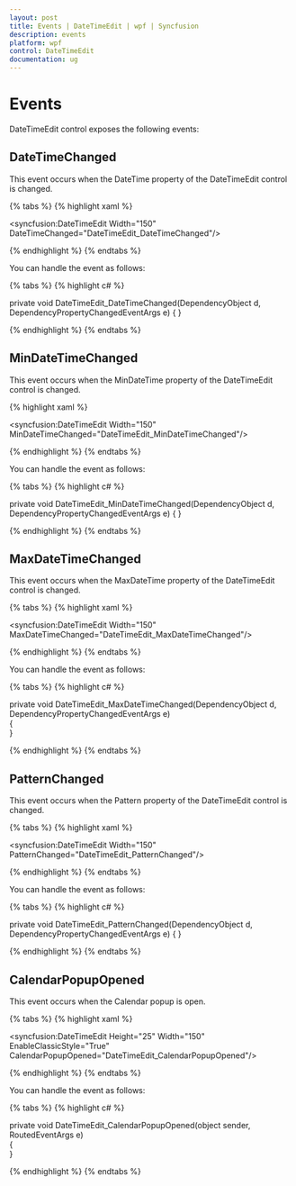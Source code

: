 ```yaml
---
layout: post
title: Events | DateTimeEdit | wpf | Syncfusion
description: events
platform: wpf
control: DateTimeEdit
documentation: ug
---
```


# Events

DateTimeEdit control exposes the following events:

## DateTimeChanged

This event occurs when the DateTime property of the DateTimeEdit control is changed.

{% tabs %}
{% highlight xaml %}

<syncfusion:DateTimeEdit Width="150" DateTimeChanged="DateTimeEdit_DateTimeChanged"/>

{% endhighlight  %}
{% endtabs %}

You can handle the event as follows:

{% tabs %}
{% highlight c# %}

private void DateTimeEdit_DateTimeChanged(DependencyObject d, DependencyPropertyChangedEventArgs e)        {        }

{% endhighlight  %}
{% endtabs %}

## MinDateTimeChanged

This event occurs when the MinDateTime property of the DateTimeEdit control is changed.

{% highlight xaml %}

<syncfusion:DateTimeEdit Width="150" MinDateTimeChanged="DateTimeEdit_MinDateTimeChanged"/>

{% endhighlight  %}
{% endtabs %}

You can handle the event as follows:

{% tabs %}
{% highlight c# %}

private void DateTimeEdit_MinDateTimeChanged(DependencyObject d, DependencyPropertyChangedEventArgs e)        {        }

{% endhighlight %}
{% endtabs %}

## MaxDateTimeChanged

This event occurs when the MaxDateTime property of the DateTimeEdit control is changed.

{% tabs %}
{% highlight xaml %}

<syncfusion:DateTimeEdit Width="150" MaxDateTimeChanged="DateTimeEdit_MaxDateTimeChanged"/>

{% endhighlight  %}
{% endtabs %}

You can handle the event as follows:

{% tabs %}
{% highlight c# %}

private void DateTimeEdit_MaxDateTimeChanged(DependencyObject d, DependencyPropertyChangedEventArgs e)        
{        
}

{% endhighlight  %}
{% endtabs %}

## PatternChanged

This event occurs when the Pattern property of the DateTimeEdit control is changed.

{% tabs %}
{% highlight xaml %}

<syncfusion:DateTimeEdit Width="150" PatternChanged="DateTimeEdit_PatternChanged"/>

{% endhighlight %}
{% endtabs %}

You can handle the event as follows:

{% tabs %}
{% highlight c# %}

private void DateTimeEdit_PatternChanged(DependencyObject d, DependencyPropertyChangedEventArgs e)        {        }

{% endhighlight  %}
{% endtabs %}

## CalendarPopupOpened

This event occurs when the Calendar popup is open.

{% tabs %}
{% highlight xaml %}

<syncfusion:DateTimeEdit Height="25" Width="150" EnableClassicStyle="True" CalendarPopupOpened="DateTimeEdit_CalendarPopupOpened"/>

{% endhighlight  %}
{% endtabs %}

You can handle the event as follows:

{% tabs %}
{% highlight c# %}

private void DateTimeEdit_CalendarPopupOpened(object sender, RoutedEventArgs e)        
{        
}

{% endhighlight %}
{% endtabs %}
